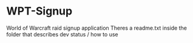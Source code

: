 # WPT-Signup
World of Warcraft raid signup application
Theres a readme.txt inside the folder that describes dev status / how to use
